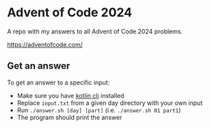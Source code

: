# Advent of Code 2024
A repo with my answers to all Advent of Code 2024 problems. 

https://adventofcode.com/

## Get an answer

To get an answer to a specific input:
- Make sure you have [kotlin cli](https://kotlinlang.org/docs/command-line.html#sdkman) installed
- Replace `input.txt` from a given day directory with your own input
- Run `./answer.sh [day] [part]` (i.e. `./answer.sh 01 part1`)
- The program should print the answer
